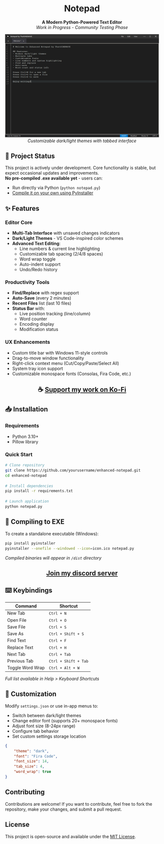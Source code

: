 <div align="center">

# Notepad

**A Modern Python-Powered Text Editor**  
*Work in Progress - Community Testing Phase*  

![Preview](https://github.com/ThatSINEWAVE/Notepad/blob/main/.github/SCREENSHOTS/Notepad.png)  
*Customizable dark/light themes with tabbed interface*

</div>

## 🚧 Project Status
This project is actively under development. Core functionality is stable, but expect occasional updates and improvements.  
**No pre-compiled .exe available yet** - users can:
- Run directly via Python (`python notepad.py`)
- [Compile it on your own using PyInstaller](#compiling-to-exe)

## ✨ Features

### Editor Core
- **Multi-Tab Interface** with unsaved changes indicators
- **Dark/Light Themes** - VS Code-inspired color schemes
- **Advanced Text Editing**:
  - Line numbers & current line highlighting
  - Customizable tab spacing (2/4/8 spaces)
  - Word wrap toggle
  - Auto-indent support
  - Undo/Redo history

### Productivity Tools
- **Find/Replace** with regex support
- **Auto-Save** (every 2 minutes)
- **Recent Files** list (last 10 files)
- **Status Bar** with:
  - Live position tracking (line/column)
  - Word counter
  - Encoding display
  - Modification status

### UX Enhancements
- Custom title bar with Windows 11-style controls
- Drag-to-move window functionality
- Right-click context menu (Cut/Copy/Paste/Select All)
- System tray icon support
- Customizable monospace fonts (Consolas, Fira Code, etc.)

<div align="center">

## ☕ [Support my work on Ko-Fi](https://ko-fi.com/thatsinewave)

</div>

## 📥 Installation

### Requirements
- Python 3.10+
- Pillow library

### Quick Start
```bash
# Clone repository
git clone https://github.com/yourusername/enhanced-notepad.git
cd enhanced-notepad

# Install dependencies
pip install -r requirements.txt

# Launch application
python notepad.py
```

## 🔧 Compiling to EXE
To create a standalone executable (Windows):
```bash
pip install pyinstaller
pyinstaller --onefile --windowed --icon=icon.ico notepad.py
```
*Compiled binaries will appear in `/dist` directory*

<div align="center">

## [Join my discord server](https://discord.gg/2nHHHBWNDw)

</div>

## ⌨️ Keybindings

| Command              | Shortcut          |
|----------------------|-------------------|
| New Tab              | `Ctrl + N`        |
| Open File            | `Ctrl + O`        |
| Save File            | `Ctrl + S`        |
| Save As              | `Ctrl + Shift + S`|
| Find Text            | `Ctrl + F`        |
| Replace Text         | `Ctrl + H`        |
| Next Tab             | `Ctrl + Tab`      |
| Previous Tab         | `Ctrl + Shift + Tab`|
| Toggle Word Wrap     | `Ctrl + Alt + W`  |

*Full list available in Help > Keyboard Shortcuts*

## 🎨 Customization
Modify `settings.json` or use in-app menus to:
- Switch between dark/light themes
- Change editor font (supports 20+ monospace fonts)
- Adjust font size (8-24px range)
- Configure tab behavior
- Set custom settings storage location

```json
{
    "theme": "dark",
    "font": "Fira Code",
    "font_size": 14,
    "tab_size": 4,
    "word_wrap": true
}
```

## Contributing

Contributions are welcome! If you want to contribute, feel free to fork the repository, make your changes, and submit a pull request.

## License

This project is open-source and available under the [MIT License](LICENSE).
